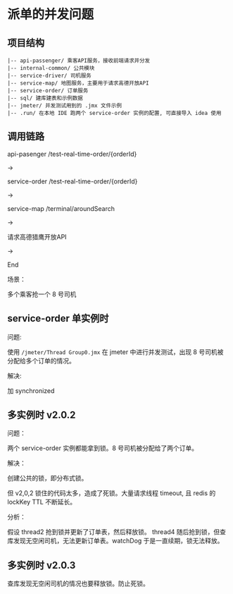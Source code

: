 
# 派单的并发问题

## 项目结构

```
|-- api-passenger/ 乘客API服务，接收前端请求并分发
|-- internal-common/ 公共模块
|-- service-driver/ 司机服务
|-- service-map/ 地图服务，主要用于请求高德开放API
|-- service-order/ 订单服务
|-- sql/ 建库建表和示例数据
|-- jmeter/ 并发测试用到的 .jmx 文件示例
|-- .run/ 在本地 IDE 跑两个 service-order 实例的配置, 可直接导入 idea 使用

```

## 调用链路

api-pasenger /test-real-time-order/{orderId}

->

service-order /test-real-time-order/{orderId}

->

service-map /terminal/aroundSearch

->

请求高德猎鹰开放API

->

End

场景：

多个乘客抢一个 8 号司机

## service-order 单实例时

问题:

使用 `/jmeter/Thread Group0.jmx` 在 jmeter 中进行并发测试，出现 8 号司机被分配给多个订单的情况。

解决:

加 synchronized

## 多实例时 v2.0.2

问题：

两个 service-order 实例都能拿到锁。8 号司机被分配给了两个订单。

解决：

创建公共的锁，即分布式锁。

但 v2,0,2 锁住的代码太多，造成了死锁。大量请求线程 timeout, 且 redis 的 lockKey TTL 不断延长。

分析：

假设 thread2 抢到锁并更新了订单表，然后释放锁。 thread4 随后抢到锁，但查库发现无空闲司机，无法更新订单表。watchDog 于是一直续期，锁无法释放。

## 多实例时 v2.0.3

查库发现无空闲司机的情况也要释放锁。防止死锁。